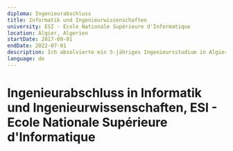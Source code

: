 ```yaml
---
diploma: Ingenieurabschluss
title: Informatik und Ingenieurwissenschaften
university: ESI - Ecole Nationale Supérieure d'Informatique
location: Algier, Algerien
startDate: 2017-09-01
endDate: 2022-07-01
description: Ich absolvierte ein 5-jähriges Ingenieursstudium in Algier, wo ich mein Fachgebiet aufgrund einer lebenslangen Leidenschaft für Softwaretechnik wählte. Während meines Studiums habe ich erfolgreich eine umfangreiche Expertise in der Softwareentwicklung, eingebetteten Systemen, Datenbanktheorie und Operationsforschung entwickelt.
language: de
---
```


# Ingenieurabschluss in Informatik und Ingenieurwissenschaften, ESI - Ecole Nationale Supérieure d'Informatique